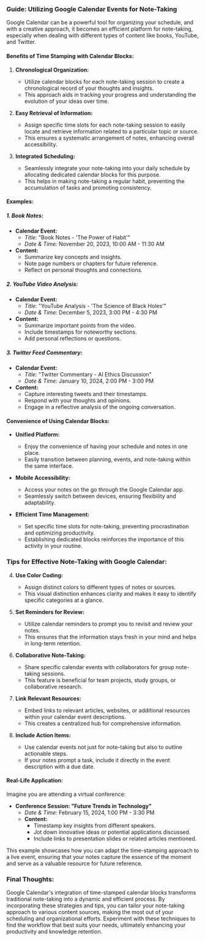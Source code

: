 ### Guide: Utilizing Google Calendar Events for Note-Taking

Google Calendar can be a powerful tool for organizing your schedule, and with a creative approach, it becomes an efficient platform for note-taking, especially when dealing with different types of content like books, YouTube, and Twitter.

#### Benefits of Time Stamping with Calendar Blocks:

1. **Chronological Organization:**
   - Utilize calendar blocks for each note-taking session to create a chronological record of your thoughts and insights.
   - This approach aids in tracking your progress and understanding the evolution of your ideas over time.

2. **Easy Retrieval of Information:**
   - Assign specific time slots for each note-taking session to easily locate and retrieve information related to a particular topic or source.
   - This ensures a systematic arrangement of notes, enhancing overall accessibility.

3. **Integrated Scheduling:**
   - Seamlessly integrate your note-taking into your daily schedule by allocating dedicated calendar blocks for this purpose.
   - This helps in making note-taking a regular habit, preventing the accumulation of tasks and promoting consistency.

#### Examples:

##### 1. **Book Notes:**
   - **Calendar Event:** 
     - *Title:* "Book Notes - 'The Power of Habit'"
     - *Date & Time:* November 20, 2023, 10:00 AM - 11:30 AM
   - **Content:**
     - Summarize key concepts and insights.
     - Note page numbers or chapters for future reference.
     - Reflect on personal thoughts and connections.

##### 2. **YouTube Video Analysis:**
   - **Calendar Event:**
     - *Title:* "YouTube Analysis - 'The Science of Black Holes'"
     - *Date & Time:* December 5, 2023, 3:00 PM - 4:30 PM
   - **Content:**
     - Summarize important points from the video.
     - Include timestamps for noteworthy sections.
     - Add personal reflections or questions.

##### 3. **Twitter Feed Commentary:**
   - **Calendar Event:**
     - *Title:* "Twitter Commentary - AI Ethics Discussion"
     - *Date & Time:* January 10, 2024, 2:00 PM - 3:00 PM
   - **Content:**
     - Capture interesting tweets and their timestamps.
     - Respond with your thoughts and opinions.
     - Engage in a reflective analysis of the ongoing conversation.

#### Convenience of Using Calendar Blocks:

- **Unified Platform:**
  - Enjoy the convenience of having your schedule and notes in one place.
  - Easily transition between planning, events, and note-taking within the same interface.

- **Mobile Accessibility:**
  - Access your notes on the go through the Google Calendar app.
  - Seamlessly switch between devices, ensuring flexibility and adaptability.

- **Efficient Time Management:**
  - Set specific time slots for note-taking, preventing procrastination and optimizing productivity.
  - Establishing dedicated blocks reinforces the importance of this activity in your routine.

### Tips for Effective Note-Taking with Google Calendar:

4. **Use Color Coding:**
   - Assign distinct colors to different types of notes or sources.
   - This visual distinction enhances clarity and makes it easy to identify specific categories at a glance.

5. **Set Reminders for Review:**
   - Utilize calendar reminders to prompt you to revisit and review your notes.
   - This ensures that the information stays fresh in your mind and helps in long-term retention.

6. **Collaborative Note-Taking:**
   - Share specific calendar events with collaborators for group note-taking sessions.
   - This feature is beneficial for team projects, study groups, or collaborative research.

7. **Link Relevant Resources:**
   - Embed links to relevant articles, websites, or additional resources within your calendar event descriptions.
   - This creates a centralized hub for comprehensive information.

8. **Include Action Items:**
   - Use calendar events not just for note-taking but also to outline actionable steps.
   - If your notes prompt a task, include it directly in the event description with a due date.

#### Real-Life Application:

Imagine you are attending a virtual conference:

- **Conference Session: "Future Trends in Technology"**
  - *Date & Time:* February 15, 2024, 1:00 PM - 3:30 PM
  - **Content:**
    - Timestamp key insights from different speakers.
    - Jot down innovative ideas or potential applications discussed.
    - Include links to presentation slides or related articles mentioned.

This example showcases how you can adapt the time-stamping approach to a live event, ensuring that your notes capture the essence of the moment and serve as a valuable resource for future reference.

### Final Thoughts:

Google Calendar's integration of time-stamped calendar blocks transforms traditional note-taking into a dynamic and efficient process. By incorporating these strategies and tips, you can tailor your note-taking approach to various content sources, making the most out of your scheduling and organizational efforts. Experiment with these techniques to find the workflow that best suits your needs, ultimately enhancing your productivity and knowledge retention.